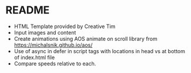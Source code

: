 # README

* HTML Template provided by Creative Tim
* Input images and content
* Create animations using AOS animate on scroll library from https://michalsnik.github.io/aos/
* Use of async in defer in script tags with locations in head vs at bottom of index.html file
* Compare speeds relative to each.
